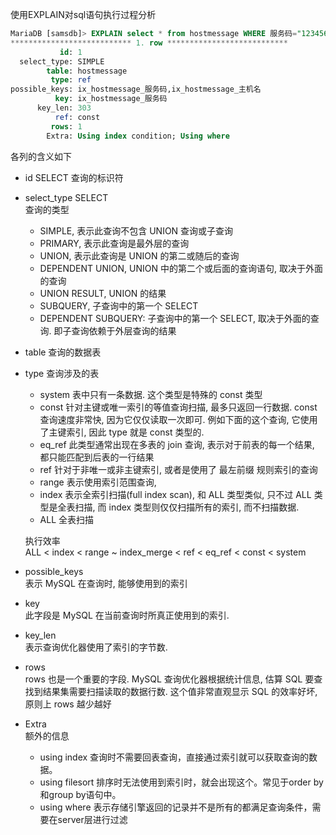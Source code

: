 使用EXPLAIN对sql语句执行过程分析
```sql
MariaDB [samsdb]> EXPLAIN select * from hostmessage WHERE 服务码="12345678" AND 主机名="1111"\G;
*************************** 1. row ***************************
           id: 1
  select_type: SIMPLE
        table: hostmessage
         type: ref
possible_keys: ix_hostmessage_服务码,ix_hostmessage_主机名
          key: ix_hostmessage_服务码
      key_len: 303
          ref: const
         rows: 1
        Extra: Using index condition; Using where
```

各列的含义如下
- id SELECT 
  查询的标识符
- select_type SELECT  
  查询的类型
  - SIMPLE, 表示此查询不包含 UNION 查询或子查询
  - PRIMARY, 表示此查询是最外层的查询
  - UNION, 表示此查询是 UNION 的第二或随后的查询
  - DEPENDENT UNION, UNION 中的第二个或后面的查询语句, 取决于外面的查询
  - UNION RESULT, UNION 的结果
  - SUBQUERY, 子查询中的第一个 SELECT
  - DEPENDENT SUBQUERY: 子查询中的第一个 SELECT, 取决于外面的查询. 即子查询依赖于外层查询的结果
- table 查询的数据表
- type 查询涉及的表
  - system 
    表中只有一条数据. 这个类型是特殊的 const 类型
  - const 
    针对主键或唯一索引的等值查询扫描, 最多只返回一行数据. const 查询速度非常快, 因为它仅仅读取一次即可. 例如下面的这个查询, 它使用了主键索引, 因此 type 就是 const 类型的.
  - eq_ref
    此类型通常出现在多表的 join 查询, 表示对于前表的每一个结果, 都只能匹配到后表的一行结果
  - ref
    针对于非唯一或非主键索引, 或者是使用了 最左前缀 规则索引的查询
  - range
    表示使用索引范围查询,
  - index
    表示全索引扫描(full index scan), 和 ALL 类型类似, 只不过 ALL 类型是全表扫描, 而 index 类型则仅仅扫描所有的索引, 而不扫描数据.
  - ALL 
    全表扫描   

  执行效率  
  ALL < index < range ~ index_merge < ref < eq_ref < const < system
- possible_keys  
  表示 MySQL 在查询时, 能够使用到的索引
- key  
  此字段是 MySQL 在当前查询时所真正使用到的索引.
- key_len  
  表示查询优化器使用了索引的字节数.
- rows  
  rows 也是一个重要的字段. MySQL 查询优化器根据统计信息, 估算 SQL 要查找到结果集需要扫描读取的数据行数.
这个值非常直观显示 SQL 的效率好坏, 原则上 rows 越少越好
- Extra  
  额外的信息
  - using index
    查询时不需要回表查询，直接通过索引就可以获取查询的数据。
  - using filesort
    排序时无法使用到索引时，就会出现这个。常见于order by和group by语句中。
  - using where
    表示存储引擎返回的记录并不是所有的都满足查询条件，需要在server层进行过滤